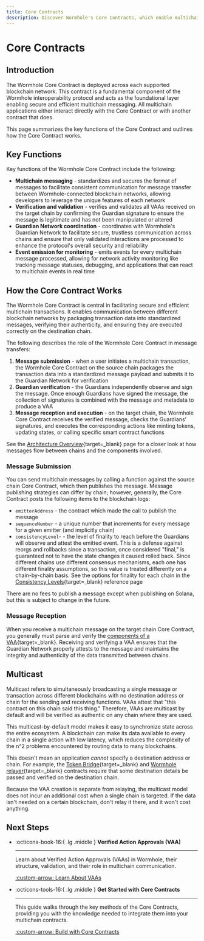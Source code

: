 ```yaml
---
title: Core Contracts
description: Discover Wormhole's Core Contracts, which enable multichain communication with message sending, receiving, and multicast features for efficient synchronization.
---
```


# Core Contracts

## Introduction

The Wormhole Core Contract is deployed across each supported blockchain network. This contract is a fundamental component of the Wormhole interoperability protocol and acts as the foundational layer enabling secure and efficient multichain messaging. All multichain applications either interact directly with the Core Contract or with another contract that does.

This page summarizes the key functions of the Core Contract and outlines how the Core Contract works.

## Key Functions 

Key functions of the Wormhole Core Contract include the following:

- **Multichain messaging** - standardizes and secures the format of messages to facilitate consistent communication for message transfer between Wormhole-connected blockchain networks, allowing developers to leverage the unique features of each network
- **Verification and validation** - verifies and validates all VAAs received on the target chain by confirming the Guardian signature to ensure the message is legitimate and has not been manipulated or altered
- **Guardian Network coordination** - coordinates with Wormhole's Guardian Network to facilitate secure, trustless communication across chains and ensure that only validated interactions are processed to enhance the protocol's overall security and reliability
- **Event emission for monitoring**  - emits events for every multichain message processed, allowing for network activity monitoring like tracking message statuses, debugging, and applications that can react to multichain events in real time

## How the Core Contract Works

The Wormhole Core Contract is central in facilitating secure and efficient multichain transactions. It enables communication between different blockchain networks by packaging transaction data into standardized messages, verifying their authenticity, and ensuring they are executed correctly on the destination chain.

The following describes the role of the Wormhole Core Contract in message transfers:

1. **Message submission** - when a user initiates a multichain transaction, the Wormhole Core Contract on the source chain packages the transaction data into a standardized message payload and submits it to the Guardian Network for verification
2. **Guardian verification** - the Guardians independently observe and sign the message. Once enough Guardians have signed the message, the collection of signatures is combined with the message and metadata to produce a VAA
3. **Message reception and execution** - on the target chain, the Wormhole Core Contract receives the verified message, checks the Guardians' signatures, and executes the corresponding actions like minting tokens, updating states, or calling specific smart contract functions

See the [Architecture Overview](/docs/learn/infrastructure/architecture/){target=\_blank} page for a closer look at how messages flow between chains and the components involved.

### Message Submission

You can send multichain messages by calling a function against the source chain Core Contract, which then publishes the message. Message publishing strategies can differ by chain; however, generally, the Core Contract posts the following items to the blockchain logs:

- `emitterAddress` - the contract which made the call to publish the message
- `sequenceNumber` - a unique number that increments for every message for a given emitter (and implicitly chain)
- `consistencyLevel`- - the level of finality to reach before the Guardians will observe and attest the emitted event. This is a defense against reorgs and rollbacks since a transaction, once considered "final,"  is guaranteed not to have the state changes it caused rolled back. Since different chains use different consensus mechanisms, each one has different finality assumptions, so this value is treated differently on a chain-by-chain basis. See the options for finality for each chain in the [Consistency Levels](/docs/build/reference/consistency-levels/){target=\_blank} reference page

There are no fees to publish a message except when publishing on Solana, but this is subject to change in the future.

### Message Reception

When you receive a multichain message on the target chain Core Contract, you generally must parse and verify the [components of a VAA](/docs/learn/infrastructure/vaas#vaa-format){target=\_blank}. Receiving and verifying a VAA ensures that the Guardian Network properly attests to the message and maintains the integrity and authenticity of the data transmitted between chains.

## Multicast

Multicast refers to simultaneously broadcasting a single message or transaction across different blockchains with no destination address or chain for the sending and receiving functions. VAAs attest that "this contract on this chain said this thing." Therefore, VAAs are multicast by default and will be verified as authentic on any chain where they are used.

This multicast-by-default model makes it easy to synchronize state across the entire ecosystem. A blockchain can make its data available to every chain in a single action with low latency, which reduces the complexity of the n^2 problems encountered by routing data to many blockchains.

This doesn't mean an application _cannot_ specify a destination address or chain. For example, the [Token Bridge](/docs/learn/transfers/token-bridge/){target=\_blank} and [Wormhole relayer](/docs/learn/infrastructure/relayer/){target=\_blank} contracts require that some destination details be passed and verified on the destination chain.

Because the VAA creation is separate from relaying, the multicast model does not incur an additional cost when a single chain is targeted. If the data isn't needed on a certain blockchain, don't relay it there, and it won't cost anything.

## Next Steps

<div class="grid cards" markdown>

-   :octicons-book-16:{ .lg .middle } **Verified Action Approvals (VAA)**

    ---

    Learn about Verified Action Approvals (VAAs) in Wormhole, their structure, validation, and their role in multichain communication.

    [:custom-arrow: Learn About VAAs](/docs/learn/infrastructure/vaas/)

- :octicons-tools-16:{ .lg .middle } **Get Started with Core Contracts**

    ---

    This guide walks through the key methods of the Core Contracts, providing you with the knowledge needed to integrate them into your multichain contracts.

    [:custom-arrow: Build with Core Contracts](/docs/build/core-messaging/core-contracts/)

</div>
